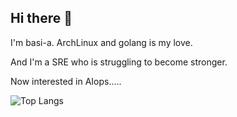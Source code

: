 ## Hi there 👋
I'm basi-a. ArchLinux and golang is my love.

And I'm a SRE who is struggling to become stronger.

Now interested in AIops.....

![Top Langs](https://github-readme-stats.vercel.app/api/top-langs/?username=basi-a&layout=compact)
